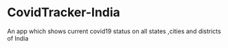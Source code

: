 # CovidTracker-India
An app which shows current covid19 status on all states ,cities and districts of India

